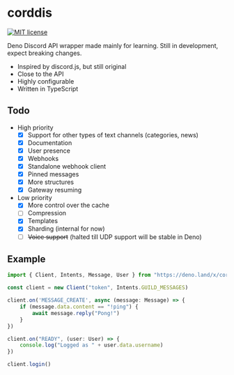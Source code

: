 # corddis 
[![MIT license](https://img.shields.io/badge/License-MIT-blue.svg)](https://lbesson.mit-license.org/)

Deno Discord API wrapper made mainly for learning. Still in development, expect breaking changes.

- Inspired by discord.js, but still original
- Close to the API
- Highly configurable
- Written in TypeScript

## Todo
- High priority
  - [x] Support for other types of text channels (categories, news)
  - [x] Documentation
  - [x] User presence
  - [x] Webhooks
  - [x] Standalone webhook client
  - [x] Pinned messages
  - [x] More structures
  - [x] Gateway resuming
- Low priority
  - [x] More control over the cache
  - [ ] Compression
  - [x] Templates
  - [x] Sharding (internal for now)
  - [ ] ~~Voice support~~ (halted till UDP support will be stable in Deno)

## Example
```ts
import { Client, Intents, Message, User } from "https://deno.land/x/corddis/mod.ts"

const client = new Client("token", Intents.GUILD_MESSAGES)

client.on('MESSAGE_CREATE', async (message: Message) => {
    if (message.data.content == "!ping") {
        await message.reply("Pong!")
    }
})

client.on("READY", (user: User) => {
    console.log("Logged as " + user.data.username)
})

client.login()
```